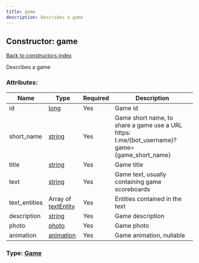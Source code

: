 ```yaml
---
title: game
description: Describes a game
---
```

## Constructor: game  
[Back to constructors index](index.md)



Describes a game

### Attributes:

| Name     |    Type       | Required | Description |
|----------|---------------|----------|-------------|
|id|[long](../types/long.md) | Yes|Game id|
|short\_name|[string](../types/string.md) | Yes|Game short name, to share a game use a URL https: t.me/{bot_username}?game={game_short_name}|
|title|[string](../types/string.md) | Yes|Game title|
|text|[string](../types/string.md) | Yes|Game text, usually containing game scoreboards|
|text\_entities|Array of [textEntity](../constructors/textEntity.md) | Yes|Entities contained in the text|
|description|[string](../types/string.md) | Yes|Game description|
|photo|[photo](../types/photo.md) | Yes|Game photo|
|animation|[animation](../types/animation.md) | Yes|Game animation, nullable|



### Type: [Game](../types/Game.md)


